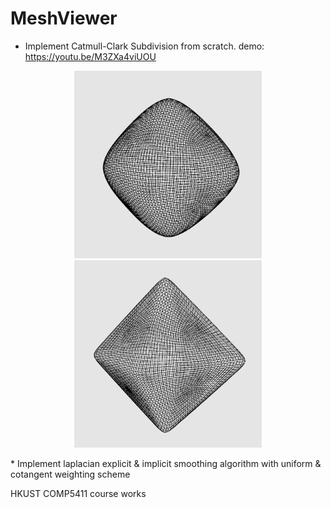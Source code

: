 # MeshViewer

* Implement Catmull-Clark Subdivision from scratch. demo: https://youtu.be/M3ZXa4viUOU
<p align="center" width="75%">
  <img src="./images/sharp1.png" width=300>  <img src="./images/sharp3.png" width="300">
</p>
* Implement laplacian explicit & implicit smoothing algorithm with uniform & cotangent weighting scheme




HKUST COMP5411 course works
